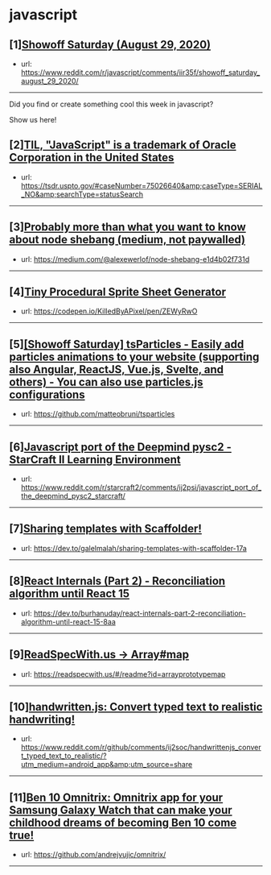 # javascript
## [1][Showoff Saturday (August 29, 2020)](https://www.reddit.com/r/javascript/comments/iir35f/showoff_saturday_august_29_2020/)
- url: https://www.reddit.com/r/javascript/comments/iir35f/showoff_saturday_august_29_2020/
---
Did you find or create something cool this week in javascript? 

Show us here!
## [2][TIL, "JavaScript" is a trademark of Oracle Corporation in the United States](https://www.reddit.com/r/javascript/comments/ij9gxd/til_javascript_is_a_trademark_of_oracle/)
- url: https://tsdr.uspto.gov/#caseNumber=75026640&amp;caseType=SERIAL_NO&amp;searchType=statusSearch
---

## [3][Probably more than what you want to know about node shebang (medium, not paywalled)](https://www.reddit.com/r/javascript/comments/ij031z/probably_more_than_what_you_want_to_know_about/)
- url: https://medium.com/@alexewerlof/node-shebang-e1d4b02f731d
---

## [4][Tiny Procedural Sprite Sheet Generator](https://www.reddit.com/r/javascript/comments/ij807j/tiny_procedural_sprite_sheet_generator/)
- url: https://codepen.io/KilledByAPixel/pen/ZEWyRwO
---

## [5][[Showoff Saturday] tsParticles - Easily add particles animations to your website (supporting also Angular, ReactJS, Vue.js, Svelte, and others) - You can also use particles.js configurations](https://www.reddit.com/r/javascript/comments/iiujfi/showoff_saturday_tsparticles_easily_add_particles/)
- url: https://github.com/matteobruni/tsparticles
---

## [6][Javascript port of the Deepmind pysc2 - StarCraft II Learning Environment](https://www.reddit.com/r/javascript/comments/ij3e6q/javascript_port_of_the_deepmind_pysc2_starcraft/)
- url: https://www.reddit.com/r/starcraft2/comments/ij2psi/javascript_port_of_the_deepmind_pysc2_starcraft/
---

## [7][Sharing templates with Scaffolder!](https://www.reddit.com/r/javascript/comments/ijcar8/sharing_templates_with_scaffolder/)
- url: https://dev.to/galelmalah/sharing-templates-with-scaffolder-17a
---

## [8][React Internals (Part 2) - Reconciliation algorithm until React 15](https://www.reddit.com/r/javascript/comments/iio4zt/react_internals_part_2_reconciliation_algorithm/)
- url: https://dev.to/burhanuday/react-internals-part-2-reconciliation-algorithm-until-react-15-8aa
---

## [9][ReadSpecWith.us -&gt; Array#map](https://www.reddit.com/r/javascript/comments/iiz0b4/readspecwithus_arraymap/)
- url: https://readspecwith.us/#/readme?id=arrayprototypemap
---

## [10][handwritten.js: Convert typed text to realistic handwriting!](https://www.reddit.com/r/javascript/comments/ij2u4v/handwrittenjs_convert_typed_text_to_realistic/)
- url: https://www.reddit.com/r/github/comments/ij2soc/handwrittenjs_convert_typed_text_to_realistic/?utm_medium=android_app&amp;utm_source=share
---

## [11][Ben 10 Omnitrix: Omnitrix app for your Samsung Galaxy Watch that can make your childhood dreams of becoming Ben 10 come true!](https://www.reddit.com/r/javascript/comments/iissj5/ben_10_omnitrix_omnitrix_app_for_your_samsung/)
- url: https://github.com/andrejvujic/omnitrix/
---

